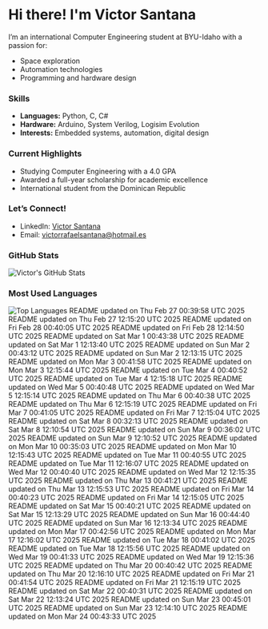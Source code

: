 # Hi there! I'm Victor Santana

I’m an international Computer Engineering student at BYU-Idaho with a passion for:
- Space exploration
- Automation technologies
- Programming and hardware design

### Skills
- **Languages:** Python, C, C#
- **Hardware:** Arduino, System Verilog, Logisim Evolution
- **Interests:** Embedded systems, automation, digital design

### Current Highlights
- Studying Computer Engineering with a 4.0 GPA
- Awarded a full-year scholarship for academic excellence
- International student from the Dominican Republic

### Let’s Connect!
- LinkedIn: [Victor Santana](www.linkedin.com/in/victorrafaelsantana)
- Email: victorrafaelsantana@hotmail.es

### GitHub Stats
![Victor's GitHub Stats](https://github-readme-stats.vercel.app/api?username=vrsp05&show_icons=true&theme=tokyonight)

### Most Used Languages
![Top Languages](https://github-readme-stats.vercel.app/api/top-langs/?username=vrsp05&layout=compact&theme=tokyonight)
README updated on Thu Feb 27 00:39:58 UTC 2025
README updated on Thu Feb 27 12:15:20 UTC 2025
README updated on Fri Feb 28 00:40:05 UTC 2025
README updated on Fri Feb 28 12:14:50 UTC 2025
README updated on Sat Mar  1 00:43:38 UTC 2025
README updated on Sat Mar  1 12:13:40 UTC 2025
README updated on Sun Mar  2 00:43:12 UTC 2025
README updated on Sun Mar  2 12:13:15 UTC 2025
README updated on Mon Mar  3 00:41:58 UTC 2025
README updated on Mon Mar  3 12:15:44 UTC 2025
README updated on Tue Mar  4 00:40:52 UTC 2025
README updated on Tue Mar  4 12:15:18 UTC 2025
README updated on Wed Mar  5 00:40:48 UTC 2025
README updated on Wed Mar  5 12:15:14 UTC 2025
README updated on Thu Mar  6 00:40:38 UTC 2025
README updated on Thu Mar  6 12:15:19 UTC 2025
README updated on Fri Mar  7 00:41:05 UTC 2025
README updated on Fri Mar  7 12:15:04 UTC 2025
README updated on Sat Mar  8 00:32:13 UTC 2025
README updated on Sat Mar  8 12:10:54 UTC 2025
README updated on Sun Mar  9 00:36:02 UTC 2025
README updated on Sun Mar  9 12:10:52 UTC 2025
README updated on Mon Mar 10 00:35:03 UTC 2025
README updated on Mon Mar 10 12:15:43 UTC 2025
README updated on Tue Mar 11 00:40:55 UTC 2025
README updated on Tue Mar 11 12:16:07 UTC 2025
README updated on Wed Mar 12 00:40:40 UTC 2025
README updated on Wed Mar 12 12:15:35 UTC 2025
README updated on Thu Mar 13 00:41:21 UTC 2025
README updated on Thu Mar 13 12:15:53 UTC 2025
README updated on Fri Mar 14 00:40:23 UTC 2025
README updated on Fri Mar 14 12:15:05 UTC 2025
README updated on Sat Mar 15 00:40:21 UTC 2025
README updated on Sat Mar 15 12:13:29 UTC 2025
README updated on Sun Mar 16 00:44:40 UTC 2025
README updated on Sun Mar 16 12:13:34 UTC 2025
README updated on Mon Mar 17 00:42:56 UTC 2025
README updated on Mon Mar 17 12:16:02 UTC 2025
README updated on Tue Mar 18 00:41:02 UTC 2025
README updated on Tue Mar 18 12:15:56 UTC 2025
README updated on Wed Mar 19 00:41:33 UTC 2025
README updated on Wed Mar 19 12:15:36 UTC 2025
README updated on Thu Mar 20 00:40:42 UTC 2025
README updated on Thu Mar 20 12:16:10 UTC 2025
README updated on Fri Mar 21 00:41:54 UTC 2025
README updated on Fri Mar 21 12:15:19 UTC 2025
README updated on Sat Mar 22 00:40:31 UTC 2025
README updated on Sat Mar 22 12:13:24 UTC 2025
README updated on Sun Mar 23 00:45:01 UTC 2025
README updated on Sun Mar 23 12:14:10 UTC 2025
README updated on Mon Mar 24 00:43:33 UTC 2025
